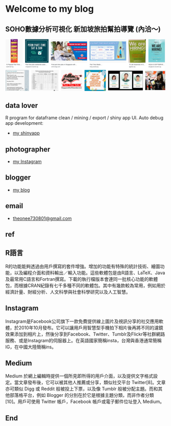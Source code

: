 # Welcome to my blog
## SOHO數據分析可視化 新加坡旅拍幫拍導覽 (內洽～)
![f1](https://github.com/HCH1/blog/blob/master/fig/pt11.png)

## data lover
R program for dataframe clean / mining / export / shiny app UI.
Auto debug app development:
- [my shinyapp](https://hch1.shinyapps.io/app_preDMC_v5)

## photographer
- [my Instagram](https://www.instagram.com/redbox111)

## blogger
- [my blog](https://medium.com/@hsiangchihhung)

## email
- theonee730801@gmail.com

## ref
## R語言
R的功能能夠透過由用戶撰寫的套件增強。增加的功能有特殊的統計技術、繪圖功能，以及編程介面和資料輸出／輸入功能。這些軟體包是由R語言、LaTeX、Java及最常用C語言和Fortran撰寫。下載的執行檔版本會連同一批核心功能的軟體包，而根據CRAN紀錄有七千多種不同的軟體包。其中有幾款較為常用，例如用於經濟計量、財經分析、人文科學與社會科學研究以及人工智慧。
## Instagram
Instagram是Facebook公司旗下一款免費提供線上圖片及視訊分享的社交應用軟體，於2010年10月發布。它可以讓用戶用智慧型手機拍下相片後再將不同的濾鏡效果添加到相片上，然後分享到Facebook、Twitter、Tumblr及Flickr等社群網路服務、或是Instagram的伺服器上。在英語國家簡稱insta，台灣與香港通常簡稱IG，在中國大陸簡稱ins。
## Medium
Medium 於網上編輯時提供一個所見即所得的用戶介面，以及提供文字格式設定。當文章發布後，它可以被其他人推薦或分享，類似社交平台 Twitter[8]。文章亦可類似 Digg 或 Reddit 般被投上下票，以及像 Tumblr 般被分配主題。而和其他部落格平台，例如 Blogger 的分別在於它是根據主題分類，而非作者分類[10]。用戶可使用 Twitter 帳戶，Facebook 帳戶或電子郵件位址登入 Medium。

## End
